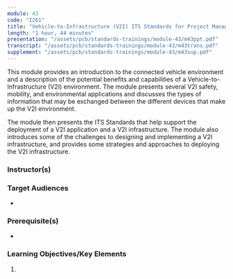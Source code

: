 ```yaml
---
module: 43
code: "I261"
title: "Vehicle-to-Infrastructure (V2I) ITS Standards for Project Managers (Updated 2021)"
length: "1 hour, 44 minutes"
presentation: "/assets/pcb/standards-trainings/module-43/m43ppt.pdf"
transcript: "/assets/pcb/standards-trainings/module-43/m43trans.pdf"
supplement: "/assets/pcb/standards-trainings/module-43/m43sup.pdf"
---
```

This module provides an introduction to the connected vehicle environment and a description of the potential benefits and capabilities of a Vehicle-to-Infrastructure (V2I) environment. The module presents several V2I safety, mobility, and environmental applications and discusses the types of information that may be exchanged between the different devices that make up the V2I environment.

The module then presents the ITS Standards that help support the deployment of a V2I application and a V2I infrastructure. The module also introduces some of the challenges to designing and implementing a V2I infrastructure, and provides some strategies and approaches to deploying the V2I infrastructure.

### Instructor(s)


### Target Audiences
* 

### Prerequisite(s)
* 

### Learning Objectives/Key Elements
1. 